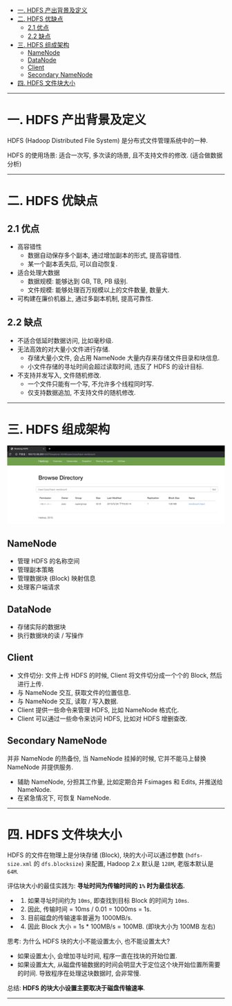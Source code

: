 - [一. HDFS 产出背景及定义](#一-hdfs-产出背景及定义)
- [二. HDFS 优缺点](#二-hdfs-优缺点)
    - [2.1 优点](#21-优点)
    - [2.2 缺点](#22-缺点)
- [三. HDFS 组成架构](#三-hdfs-组成架构)
    - [NameNode](#namenode)
    - [DataNode](#datanode)
    - [Client](#client)
    - [Secondary NameNode](#secondary-namenode)
- [四. HDFS 文件块大小](#四-hdfs-文件块大小)

---

# 一. HDFS 产出背景及定义

HDFS (Hadoop Distributed File System) 是分布式文件管理系统中的一种.

HDFS 的使用场景: 适合一次写, 多次读的场景, 且不支持文件的修改. (适合做数据分析)

---

# 二. HDFS 优缺点

## 2.1 优点

- 高容错性
  - 数据自动保存多个副本, 通过增加副本的形式, 提高容错性.
  - 某一个副本丢失后, 可以自动恢复.
- 适合处理大数据
  - 数据规模: 能够达到 GB, TB, PB 级别.
  - 文件规模: 能够处理百万规模以上的文件数量, 数量大.
- 可构建在廉价机器上, 通过多副本机制, 提高可靠性.

## 2.2 缺点

- 不适合低延时数据访问, 比如毫秒级.
- 无法高效的对大量小文件进行存储.
  - 存储大量小文件, 会占用 NameNode 大量内存来存储文件目录和块信息.
  - 小文件存储的寻址时间会超过读取时间, 违反了 HDFS 的设计目标.
- 不支持并发写入, 文件随机修改.
  - 一个文件只能有一个写, 不允许多个线程同时写.
  - 仅支持数据追加, 不支持文件的随机修改.

---

# 三. HDFS 组成架构

![image](https://github.com/zozospider/note/blob/master/data-system/Hadoop/Hadoop-video1-Hadoop%E8%BF%90%E8%A1%8C%E6%A8%A1%E5%BC%8F/%E6%B5%8F%E8%A7%88%E5%99%A8%E6%9F%A5%E7%9C%8BHDFS-1.png?raw=true)

## NameNode

- 管理 HDFS 的名称空间
- 管理副本策略
- 管理数据块 (Block) 映射信息
- 处理客户端请求

## DataNode

- 存储实际的数据块
- 执行数据块的读 / 写操作

## Client

- 文件切分: 文件上传 HDFS 的时候, Client 将文件切分成一个个的 Block, 然后进行上传.
- 与 NameNode 交互, 获取文件的位置信息.
- 与 NameNode 交互, 读取 / 写入数据.
- Client 提供一些命令来管理 HDFS, 比如 NameNode 格式化.
- Client 可以通过一些命令来访问 HDFS, 比如对 HDFS 增删查改.

## Secondary NameNode

并非 NameNode 的热备份, 当 NameNode 挂掉的时候, 它并不能马上替换 NameNode 并提供服务.

- 辅助 NameNode, 分担其工作量, 比如定期合并 Fsimages 和 Edits, 并推送给 NameNode.
- 在紧急情况下, 可恢复 NameNode.

---

# 四. HDFS 文件块大小

HDFS 的文件在物理上是分块存储 (Block), 块的大小可以通过参数 (`hdfs-size.xml` 的 `dfs.blocksize`) 来配置, Hadoop 2.x 默认是 `128M`, 老版本默认是 `64M`.

评估块大小的最佳实践为: __寻址时间为传输时间的 `1%` 时为最佳状态.__

- 1. 如果寻址时间约为 `10ms`, 即查找到目标 Block 的时间为 `10ms`.
- 2. 因此, 传输时间 = 10ms / 0.01 = 1000ms = 1s.
- 3. 目前磁盘的传输速率普遍为 1000MB/s.
- 4. 因此 Block 大小 = 1s * 100MB/s = 100MB. (即块大小为 100MB 左右)

思考: 为什么 HDFS 块的大小不能设置太小, 也不能设置太大?

- 如果设置太小, 会增加寻址时间, 程序一直在找块的开始位置.
- 如果设置太大, 从磁盘传输数据的时间会明显大于定位这个块开始位置所需要的时间. 导致程序在处理这块数据时, 会非常慢.

总结: __HDFS 的块大小设置主要取决于磁盘传输速率__.

---
